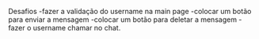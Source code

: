 Desafios
-fazer a validação do username na main page
-colocar um botão para enviar a mensagem
-colocar um botão para deletar a mensagem
-fazer o username chamar no chat.